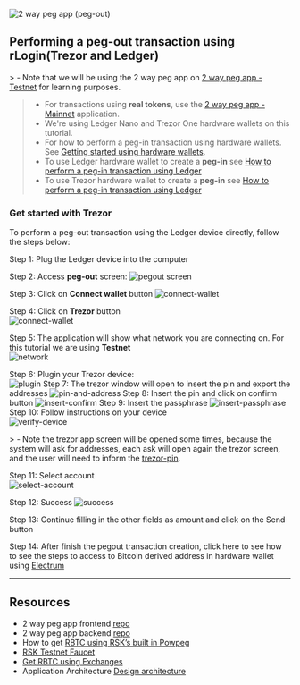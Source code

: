 ![2 way peg app (peg-out)](/assets/img/guides/two-way-peg-app/pegout.gif)

## Performing a peg-out transaction using rLogin(Trezor and Ledger)

​> - Note that we will be using the 2 way peg app on [2 way peg app - Testnet](https://2wp-app.testnet.rootstock.io/) for learning purposes.
> - For transactions using **real tokens**, use the [2 way peg app - Mainnet](https://2wp-app.rootstock.io/) application.
> - We're using Ledger Nano and Trezor One hardware wallets on this tutorial.
> - For how to perform a peg-in transaction using hardware wallets. See [Getting started using hardware wallets](/guides/two-way-peg-app/getting-started#using-hardware-wallets).
> - To use Ledger hardware wallet to create a **peg-in** see [How to perform a peg-in transaction using Ledger](/guides/two-way-peg-app/getting-started#performing-a-peg-in-transaction-with-ledger)
> - To use Trezor hardware wallet to create a **peg-in** see [How to perform a peg-in transaction using Ledger](/guides/two-way-peg-app/getting-started#trezor-hardware-wallet)


### Get started with Trezor

To perform a peg-out transaction using the Ledger device directly, follow the steps below:

Step 1: Plug the Ledger device into the computer

Step 2: Access **peg-out** screen:
![pegout screen](/assets/img/guides/two-way-peg-app/using-hd-wallets/acessing-pegout-screen.png)

Step 3: Click on **Connect wallet** button
![connect-wallet](/assets/img/guides/two-way-peg-app/using-hd-wallets/connect-wallet.png)

Step 4: Click on **Trezor** button<br/>
![connect-wallet](/assets/img/guides/two-way-peg-app/using-hd-wallets/trezor.png)

Step 5: The application will show what network you are connecting on. For this tutorial we are using **Testnet** <br/>
![network](/assets/img/guides/two-way-peg-app/using-hd-wallets/network.png)

Step 6: Plugin your Trezor device:<br/>
![plugin](/assets/img/guides/two-way-peg-app/using-hd-wallets/plugin.png)
Step 7: The trezor window will open to insert the pin and export the addresses
![pin-and-address](/assets/img/guides/two-way-peg-app/using-hd-wallets/pin-and-address.png)
Step 8: Insert the pin and click on confirm button
![insert-confirm](/assets/img/guides/two-way-peg-app/using-hd-wallets/insert-confirm.png)
Step 9: Insert the passphrase
![insert-passphrase](/assets/img/guides/two-way-peg-app/using-hd-wallets/pass.png)
Step 10: Follow instructions on your device <br/>
![verify-device](/assets/img/guides/two-way-peg-app/using-hd-wallets/follow-device.png)

​> - Note the trezor app screen will be opened some times, because the system will ask for addresses, each ask will open again the trezor screen, and the user will need to inform the [trezor-pin](/assets/img/guides/two-way-peg-app/using-hd-wallets/pass.png).

Step 11: Select account <br/>
![select-account](/assets/img/guides/two-way-peg-app/using-hd-wallets/trezor-select-account.png)

Step 12: Success
![success](/assets/img/guides/two-way-peg-app/using-hd-wallets/trezor-sucess.png)

Step 13: Continue filling in the other fields as amount and click on the Send button

Step 14: After finish the pegout transaction creation, click here to see how to see the steps to access to Bitcoin derived address in hardware wallet using [Electrum](/guides/two-way-peg-app/advanced-operations/#electrum-hardware-wallets)

--- 

## Resources
- 2 way peg app frontend [repo](https://github.com/rsksmart/2wp-app)
- 2 way peg app backend [repo](https://github.com/rsksmart/2wp-api)
- How to get [RBTC using RSK’s built in Powpeg](https://developers.rootstock.io/guides/get-crypto-on-rsk/powpeg-btc-rbtc/)
- [RSK Testnet Faucet](https://faucet.rootstock.io/)
- [Get RBTC using Exchanges](https://developers.rootstock.io/guides/get-crypto-on-rsk/rbtc-exchanges/)
- Application Architecture [Design architecture](/guides/two-way-peg-app/tech/design-architecture)